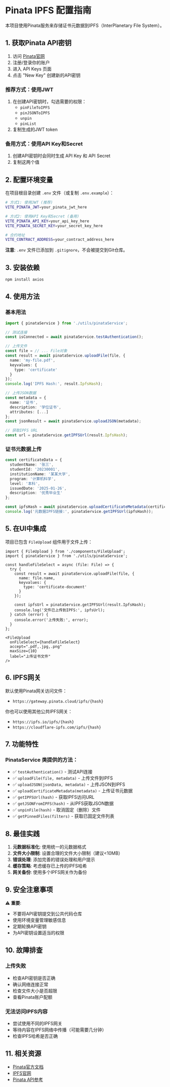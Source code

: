 # Pinata IPFS 配置指南

本项目使用Pinata服务来存储证书元数据到IPFS（InterPlanetary File System）。

## 1. 获取Pinata API密钥

1. 访问 [Pinata官网](https://www.pinata.cloud/)
2. 注册/登录你的账户
3. 进入 API Keys 页面
4. 点击 "New Key" 创建新的API密钥

### 推荐方式：使用JWT

1. 在创建API密钥时，勾选需要的权限：
   - `pinFileToIPFS`
   - `pinJSONToIPFS`
   - `unpin`
   - `pinList`
2. 复制生成的JWT token

### 备用方式：使用API Key和Secret

1. 创建API密钥时会同时生成 API Key 和 API Secret
2. 复制这两个值

## 2. 配置环境变量

在项目根目录创建 `.env` 文件（或复制 `.env.example`）：

```bash
# 方式1: 使用JWT (推荐)
VITE_PINATA_JWT=your_pinata_jwt_here

# 方式2: 使用API Key和Secret (备用)
VITE_PINATA_API_KEY=your_api_key_here
VITE_PINATA_SECRET_KEY=your_secret_key_here

# 合约地址
VITE_CONTRACT_ADDRESS=your_contract_address_here
```

**注意**: `.env` 文件已添加到 `.gitignore`，不会被提交到Git仓库。

## 3. 安装依赖

```bash
npm install axios
```

## 4. 使用方法

### 基本用法

```typescript
import { pinataService } from './utils/pinataService';

// 测试连接
const isConnected = await pinataService.testAuthentication();

// 上传文件
const file = // ... File对象
const result = await pinataService.uploadFile(file, {
  name: 'my-file.pdf',
  keyvalues: {
    type: 'certificate'
  }
});
console.log('IPFS Hash:', result.IpfsHash);

// 上传JSON数据
const metadata = {
  name: '证书',
  description: '学位证书',
  attributes: [...]
};
const jsonResult = await pinataService.uploadJSON(metadata);

// 获取IPFS URL
const url = pinataService.getIPFSUrl(result.IpfsHash);
```

### 证书元数据上传

```typescript
const certificateData = {
  studentName: '张三',
  studentId: '20230001',
  institutionName: '某某大学',
  program: '计算机科学',
  level: '本科',
  issuedDate: '2025-01-26',
  description: '优秀毕业生'
};

const ipfsHash = await pinataService.uploadCertificateMetadata(certificateData);
console.log('元数据IPFS链接:', pinataService.getIPFSUrl(ipfsHash));
```

## 5. 在UI中集成

项目已包含 `FileUpload` 组件用于文件上传：

```tsx
import { FileUpload } from './components/FileUpload';
import { pinataService } from './utils/pinataService';

const handleFileSelect = async (file: File) => {
  try {
    const result = await pinataService.uploadFile(file, {
      name: file.name,
      keyvalues: {
        type: 'certificate-document'
      }
    });
    
    const ipfsUrl = pinataService.getIPFSUrl(result.IpfsHash);
    console.log('文件已上传到IPFS:', ipfsUrl);
  } catch (error) {
    console.error('上传失败:', error);
  }
};

<FileUpload
  onFileSelect={handleFileSelect}
  accept=".pdf,.jpg,.png"
  maxSize={10}
  label="上传证书文件"
/>
```

## 6. IPFS网关

默认使用Pinata网关访问文件：
- `https://gateway.pinata.cloud/ipfs/{hash}`

你也可以使用其他公共IPFS网关：
- `https://ipfs.io/ipfs/{hash}`
- `https://cloudflare-ipfs.com/ipfs/{hash}`

## 7. 功能特性

### PinataService 类提供的方法：

- ✅ `testAuthentication()` - 测试API连接
- ✅ `uploadFile(file, metadata)` - 上传文件到IPFS
- ✅ `uploadJSON(jsonData, metadata)` - 上传JSON到IPFS
- ✅ `uploadCertificateMetadata(metadata)` - 上传证书元数据
- ✅ `getIPFSUrl(hash)` - 获取IPFS访问URL
- ✅ `getJSONFromIPFS(hash)` - 从IPFS获取JSON数据
- ✅ `unpinFile(hash)` - 取消固定（删除）文件
- ✅ `getPinnedFiles(filters)` - 获取已固定文件列表

## 8. 最佳实践

1. **元数据标准化**: 使用统一的元数据格式
2. **文件大小限制**: 设置合理的文件大小限制（建议<10MB）
3. **错误处理**: 添加完善的错误处理和用户提示
4. **缓存策略**: 考虑缓存已上传的IPFS哈希
5. **网关备份**: 使用多个IPFS网关作为备份

## 9. 安全注意事项

⚠️ **重要**: 
- 不要将API密钥提交到公共代码仓库
- 使用环境变量管理敏感信息
- 定期轮换API密钥
- 为API密钥设置适当的权限

## 10. 故障排查

### 上传失败
- 检查API密钥是否正确
- 确认网络连接正常
- 检查文件大小是否超限
- 查看Pinata账户配额

### 无法访问IPFS内容
- 尝试使用不同的IPFS网关
- 等待内容在IPFS网络中传播（可能需要几分钟）
- 检查IPFS哈希是否正确

## 11. 相关资源

- [Pinata官方文档](https://docs.pinata.cloud/)
- [IPFS官网](https://ipfs.io/)
- [Pinata API参考](https://docs.pinata.cloud/reference)

